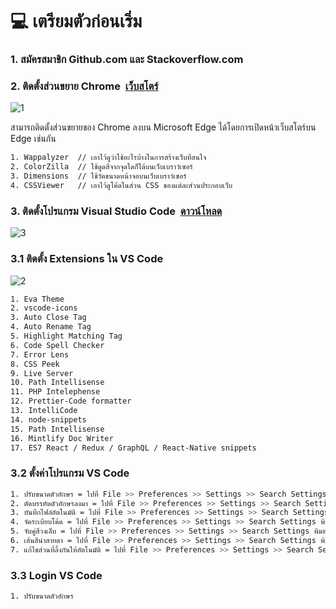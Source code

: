 # :computer: เตรียมตัวก่อนเริ่ม
<h3 align="left">1. สมัครสมาชิก Github.com และ Stackoverflow.com</h3>

<h3 align="left">2. ติดตั้งส่วนขยาย Chrome&nbsp;&nbsp;<a href="https://chrome.google.com/webstore/category/extensions">เว็บสโตร์</a></h3>

![1](https://github.com/1ttikorn/document-prepare/assets/38392149/68270c9f-1e94-4427-92fb-257606d4f640)

สามารถติดตั้งส่วนขยายของ Chrome ลงบน Microsoft Edge ได้โดยการเปิดหน้าเว็บสโตร์บน Edge เช่นกัน

```html
1. Wappalyzer  // เอาไว้ดูว่าใช้อะไรบ้างในการสร้างเว็บที่สนใจ
2. ColorZilla  // ใช้ดูดสีจากจุดใดก็ได้บนเว็บเบราว์เซอร์
3. Dimensions  // ใช้วัดขนาดหน้าจอบนเว็บเบราว์เซอร์
4. CSSViewer   // เอาไว้ดูโค้ดในส่วน CSS ของแต่ละส่วนประกอบเว็บ
```


<h3 align="left">3. ติดตั้งโปรแกรม Visual Studio Code&nbsp;&nbsp;<a href="https://code.visualstudio.com/">ดาวน์โหลด</a></h3>

![3](https://github.com/1ttikorn/document-prepare/assets/38392149/b34799c3-ca6e-4715-a275-7ac8e54993de)


### 3.1 ติดตั้ง Extensions ใน VS Code

![2](https://github.com/1ttikorn/document-prepare/assets/38392149/6b628933-9624-423b-96ca-9785d20dbb00)

```bash
1. Eva Theme
2. vscode-icons
3. Auto Close Tag 
4. Auto Rename Tag
5. Highlight Matching Tag
6. Code Spell Checker
7. Error Lens 
8. CSS Peek
9. Live Server
10. Path Intellisense
11. PHP Intelephense
12. Prettier-Code formatter
13. IntelliCode
14. node-snippets
15. Path Intellisense
16. Mintlify Doc Writer
17. ES7 React / Redux / GraphQL / React-Native snippets
```

### 3.2 ตั้งค่าโปรแกรม VS Code
```bash
1. ปรับขนาดตัวอักษร = ไปที่ File >> Preferences >> Settings >> Search Settings พิมพ์ font >> Editor: Font Size เลือก 20
2. ตัดบรรทัดตัวอักษรลงมา = ไปที่ File >> Preferences >> Settings >> Search Settings พิมพ์ wrap >> Editor: Word Wrap เลือก on
3. บันทึกไฟล์อัตโนมัติ = ไปที่ File >> Preferences >> Settings >> Search Settings พิมพ์ auto save >> Files: Auto Save เลือก afterDelay
4. จัดระเบียบโค้ด = ไปที่ File >> Preferences >> Settings >> Search Settings พิมพ์ format >> Editor: Format On Save ☑
5. จับคู่สีวงเล็บ = ไปที่ File >> Preferences >> Settings >> Search Settings พิมพ์ bracket >> Editor: Bracket Pair Colorization ☑
6. เส้นสีนำสายตา = ไปที่ File >> Preferences >> Settings >> Search Settings พิมพ์ bracket >> Editor › Guides: Bracket Pairs เลือก true
7. แก้ไขส่วนที่ลิ้งกันให้อัตโนมัติ = ไปที่ File >> Preferences >> Settings >> Search Settings พิมพ์ link editing >> Editor: link editing ☑
```

### 3.3 Login VS Code
```bash
1. ปรับขนาดตัวอักษร
```




